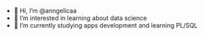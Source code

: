 - 👋 Hi, I’m @anngelicaa
- 👀 I’m interested in learning about data science
- 🌱 I’m currently studying apps development and learning PL/SQL

<!---
anngelicaa/anngelicaa is a ✨ special ✨ repository because its `README.md` (this file) appears on your GitHub profile.
You can click the Preview link to take a look at your changes.
--->
